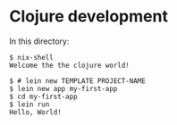# Clojure development

In this directory:

```shell
$ nix-shell
Welcome the the clojure world!

$ # lein new TEMPLATE PROJECT-NAME
$ lein new app my-first-app
$ cd my-first-app
$ lein run
Hello, World!
```

